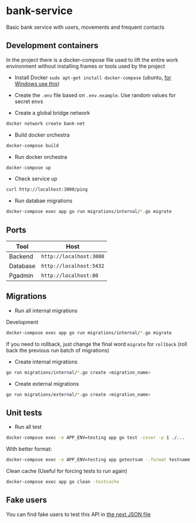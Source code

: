 # bank-service
Basic bank service with users, movements and frequent contacts

## Development containers
In the project there is a docker-compose file used to lift the entire work environment without installing frames or tools used by the project

- Install Docker `sudo apt-get install docker-compose` (ubuntu, [for Windows use this](https://docs.docker.com/desktop/install/windows-install))

- Create the `.env` file based on `.env.example`. Use random values for secret envs

- Create a global bridge network

```bash
docker network create bank-net
```

- Build docker orchestra

```bash
docker-compose build
```

- Run docker orchestra

```bash
docker-compose up
```

- Check service up

```bash
curl http://localhost:3000/ping
```

- Run databae migrations
```bash
docker-compose exec app go run migrations/internal/*.go migrate
```

## Ports

|Tool            |Host                           |
|----------------|-------------------------------|
|Backend		 |`http://localhost:3000`        |
|Database        |`http://localhost:5432`		 |
|Pgadmin         |`http://localhost:80`			 |

## Migrations

- Run all internal migrations

Development
```bash
docker-compose exec app go run migrations/internal/*.go migrate
```

If you need to rollback, just change the final word `migrate` for `rollback` (roll back the previous run batch of migrations)

- Create internal migrations

```bash
go run migrations/internal/*.go create <migration_name>
```

- Create external migrations

```bash
go run migrations/external/*.go create <migration_name>
```

## Unit tests

- Run all test

```bash
docker-compose exec -e APP_ENV=testing app go test -cover -p 1 ./...
```

With better format:
```bash
docker-compose exec -e APP_ENV=testing app gotestsum --format testname -- ./... -p 1 -count 1 -cover -coverprofile cover.out
```

Clean cache (Useful for forcing tests to run again)
```bash
docker-compose exec app go clean -testcache
```

## Fake users

You can find fake users to test this API in [the next JSON file](https://github.com/JChiquin/basic-bank-app/blob/main/backend/fixture/fake_clients_data.json)